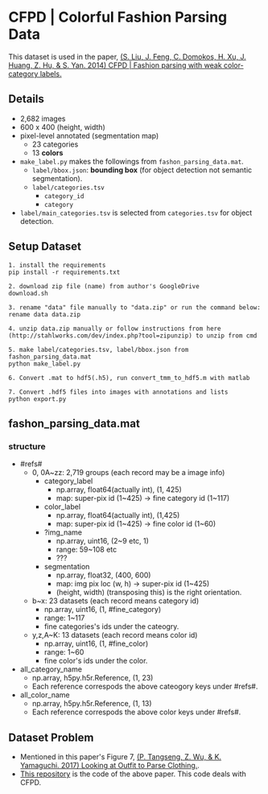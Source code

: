 # CFPD | Colorful Fashion Parsing Data

This dataset is used in the paper, [(S. Liu, J. Feng, C. Domokos, H. Xu, J. Huang, Z. Hu, & S. Yan. 2014) CFPD | Fashion parsing with weak color-category labels.](https://sites.google.com/site/fashionparsing/home)

## Details

- 2,682 images
- 600 x 400 (height, width)
- pixel-level annotated (segmentation map)
	- 23 categories
	- 13 **colors**
- `make_label.py` makes the followings from `fashon_parsing_data.mat`.
	- `label/bbox.json`: **bounding box** (for object detection not semantic segmentation).
	- `label/categories.tsv`
		- `category_id`
		- `category`
- `label/main_categories.tsv` is selected from `categories.tsv` for object detection.

## Setup Dataset

```
1. install the requirements
pip install -r requirements.txt

2. download zip file (name) from author's GoogleDrive
download.sh

3. rename "data" file manually to "data.zip" or run the command below:
rename data data.zip

4. unzip data.zip manually or follow instructions from here (http://stahlworks.com/dev/index.php?tool=zipunzip) to unzip from cmd

5. make label/categories.tsv, label/bbox.json from fashon_parsing_data.mat
python make_label.py

6. Convert .mat to hdf5(.h5), run convert_tmm_to_hdf5.m with matlab

7. Convert .hdf5 files into images with annotations and lists
python export.py
```

## fashon_parsing_data.mat

### structure

- #refs#
	- 0, 0A~zz: 2,719 groups (each record may be a image info)
		- category_label
			- np.array, float64(actually int), (1, 425)
			- map: super-pix id (1~425) -> fine category id (1~117)
		- color_label
			- np.array, float64(actually int), (1,425)
			- map: super-pix id (1~425) -> fine color id (1~60)
		- ?img_name
			- np.array, uint16, (2~9 etc, 1)
			- range: 59~108 etc
			- ???
		- segmentation
			- np.array, float32, (400, 600)
			- map: img pix loc (w, h) -> super-pix id (1~425)
			- (height, width) (transposing this) is the right orientation.
	- b~x: 23 datasets (each record means category id)
		- np.array, uint16, (1, #fine_category)
		- range: 1~117
		- fine categories's ids under the cateogry.
	- y,z,A~K: 13 datasets (each record means color id)
		- np.array, uint16, (1, #fine_color)
		- range: 1~60
		- fine color's ids under the color.
- all_category_name
	- np.array, h5py.h5r.Reference, (1, 23)
	- Each reference correspods the above cateogory keys under #refs#.
- all_color_name 
	- np.array, h5py.h5r.Reference, (1, 13)
	- Each reference correspods the above color keys under #refs#.


## Dataset Problem

- Mentioned in this paper's Figure 7, [(P. Tangseng, Z. Wu, & K. Yamaguchi. 2017) Looking at Outfit to Parse Clothing.](https://arxiv.org/pdf/1703.01386.pdf).
- [This repository](https://github.com/hrsma2i/fashion-parsing/tree/master/data/tmm_dataset_sharing) is the code of the above paper. This code deals with CFPD.
